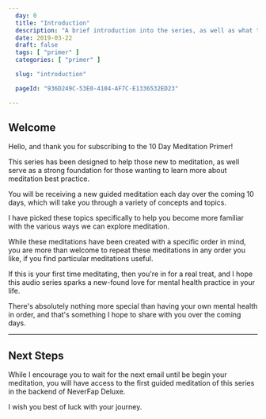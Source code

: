 ```yaml
---
  day: 0
  title: "Introduction"
  description: "A brief introduction into the series, as well as what to expect over the coming days."
  date: 2019-03-22
  draft: false
  tags: [ "primer" ]
  categories: [ "primer" ]

  slug: "introduction"

  pageId: "936D249C-53E0-4104-AF7C-E1336532ED23"

---
```


## Welcome

Hello, and thank you for subscribing to the 10 Day Meditation Primer!

This series has been designed to help those new to meditation, as well serve as a strong foundation for those wanting to learn more about meditation best practice.

You will be receiving a new guided meditation each day over the coming 10 days, which will take you through a variety of concepts and topics.

I have picked these topics specifically to help you become more familiar with the various ways we can explore meditation.

While these meditations have been created with a specific order in mind, you are more than welcome to repeat these meditations in any order you like, if you find particular meditations useful.

If this is your first time meditating, then you're in for a real treat, and I hope this audio series sparks a new-found love for mental health practice in your life.

There's absolutely nothing more special than having your own mental health in order, and that's something I hope to share with you over the coming days.

--- 

## Next Steps 

While I encourage you to wait for the next email until be begin your meditation, you will have access to the first guided meditation of this series in the backend of NeverFap Deluxe.

I wish you best of luck with your journey.
